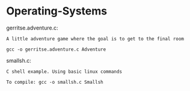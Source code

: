 # Operating-Systems

gerritse.adventure.c:
    
    A little adventure game where the goal is to get to the final room
  
    gcc -o gerritse.adventure.c Adventure
  
smallsh.c:
    
    C shell example. Using basic linux commands

    To compile: gcc -o smallsh.c Smallsh
    

